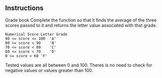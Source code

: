 ## Instructions

Grade book
Complete the function so that it finds the average of the three scores passed to it and returns the letter value associated with that grade.
```
Numerical Score	Letter Grade
90 <= score <= 100	'A'
80 <= score < 90	'B'
70 <= score < 80	'C'
60 <= score < 70	'D'
0 <= score < 60	'F'
```
Tested values are all between 0 and 100. Theres is no need to check for negative values or values greater than 100.